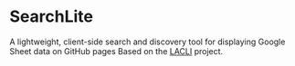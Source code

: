 # SearchLite
A lightweight, client-side search and discovery tool for displaying Google Sheet data on GitHub pages
Based on the [LACLI](lacli.info) project.
